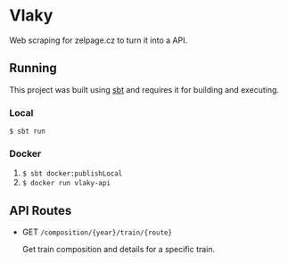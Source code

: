 # Vlaky

Web scraping for zelpage.cz to turn it into a API.

## Running

This project was built using [sbt](https://www.scala-sbt.org/) and requires it for building and executing.

### Local

`$ sbt run`

### Docker

1. `$ sbt docker:publishLocal`
2. `$ docker run vlaky-api`

## API Routes

- GET `/composition/{year}/train/{route}`

  Get train composition and details for a specific train.
